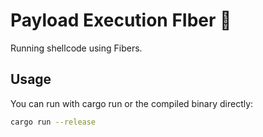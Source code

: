 # Payload Execution FIber 🦀

Running shellcode using Fibers.

## Usage 
You can run with cargo run or the compiled binary directly:
```sh
cargo run --release
```
